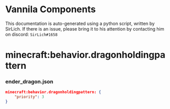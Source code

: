 # Vannila Components
This documentation is auto-generated using a python script, written by SirLich. If there is an issue, please bring it to his attention by contacting him on discord: `SirLich#1658`

# minecraft:behavior.dragonholdingpattern
### ender_dragon.json
```JSON
minecraft:behavior.dragonholdingpattern: {
    "priority": 3
}
```

